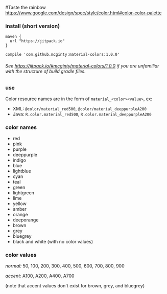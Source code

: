 #Taste the rainbow
https://www.google.com/design/spec/style/color.html#color-color-palette

### install (short version)
```
maven {
  url "https://jitpack.io"
}
```
```
compile 'com.github.mcginty:material-colors:1.0.0'
```
###### See https://jitpack.io/#mcginty/material-colors/1.0.0 if you are unfamiliar with the structure of build.gradle files.

### use
Color resource names are in the form of `material_<color><value>`, ex:
* XML: `@color/material_red500`, `@color/material_deeppurpleA200`
* Java: `R.color.material_red500`, `R.color.material_deeppurpleA200`

### color names
* red
* pink
* purple
* deeppurple
* indigo
* blue
* lightblue
* cyan
* teal
* green
* lightgreen
* lime
* yellow
* amber
* orange
* deeporange
* brown
* grey
* bluegrey
* black and white (with no color values)

### color values
*normal:* 50, 100, 200, 300, 400, 500, 600, 700, 800, 900

*accent:* A100, A200, A400, A700

(note that accent values don't exist for brown, grey, and bluegrey)
